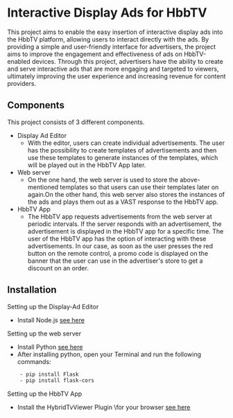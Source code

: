 
# Interactive Display Ads for HbbTV

This project aims to enable the easy insertion of interactive display ads into the HbbTV platform, allowing users to interact directly with the ads. By providing a simple and user-friendly interface for advertisers, the project aims to improve the engagement and effectiveness of ads on HbbTV-enabled devices. Through this project, advertisers have the ability to create and serve interactive ads that are more engaging and targeted to viewers, ultimately improving the user experience and increasing revenue for content providers. 


## Components

This project consists of 3 different components.

- Display Ad Editor
    - With the editor, users can create individual advertisements. The user has the possibility to create templates of advertisements and then use these templates to generate instances of the templates, which will be played out in the HbbTV App later.
- Web server
    - On the one hand, the web server is used to store the above-mentioned templates so that users can use their templates later on again.On the other hand, this web server also stores the instances of the ads and plays them out as a VAST response to the HbbTV app.
- HbbTV App
    - The HbbTV app requests advertisements from the web server at periodic intervals. If the server responds with an advertisement, the advertisement is displayed in the HbbTV app for a specific time. The user of the HbbTV app has the option of interacting with these advertisements. In our case, as soon as the user presses the red button on the remote control, a promo code is displayed on the banner that the user can use in the advertiser's store to get a discount on an order. 
## Installation

Setting up the Display-Ad Editor
- Install Node.js [see here](https://nodejs.org/en/download/)
    
Setting up the web server
- Install Python [see here](https://www.python.org/downloads/)
- After installing python, open your Terminal and run the following commands:

```bash
    - pip install Flask
    - pip install flask-cors
```

Setting up the HbbTV App
- Install the HybridTvViewer Plugin \for your browser [see here](https://github.com/karl-rousseau/HybridTvViewer)